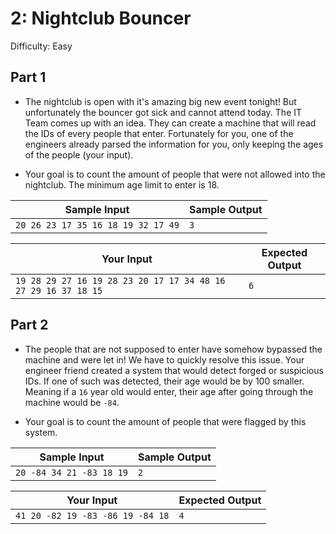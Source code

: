 # 2: Nightclub Bouncer
Difficulty: Easy

## Part 1
- The nightclub is open with it's amazing big new event tonight! But unfortunately the bouncer got sick and cannot attend today.
The IT Team comes up with an idea. They can create a machine that will read the IDs of every people that enter. Fortunately for you, 
one of the engineers already parsed the information for you, only keeping the ages of the people (your input).

- Your goal is to count the amount of people that were not allowed into the nightclub. The minimum age limit to enter is 18.

Sample Input | Sample Output
------------ | -------------
`20 26 23 17 35 16 18 19 32 17 49`    | `3`

Your Input | Expected Output
------------ | -------------
`19 28 29 27 16 19 28 23 20 17 17 34 48 16 27 29 16 37 18 15`    | `6`

## Part 2
- The people that are not supposed to enter have somehow bypassed the machine and were let in! We have to quickly resolve this issue.
Your engineer friend created a system that would detect forged or suspicious IDs. If one of such was detected, their age would be by 100 smaller.
Meaning if a `16` year old would enter, their age after going through the machine would be `-84`. 

- Your goal is to count the amount of people that were flagged by this system.

Sample Input | Sample Output
------------ | -------------
`20 -84 34 21 -83 18 19`    | `2`

Your Input | Expected Output
------------ | -------------
`41 20 -82 19 -83 -86 19 -84 18`    | `4`
